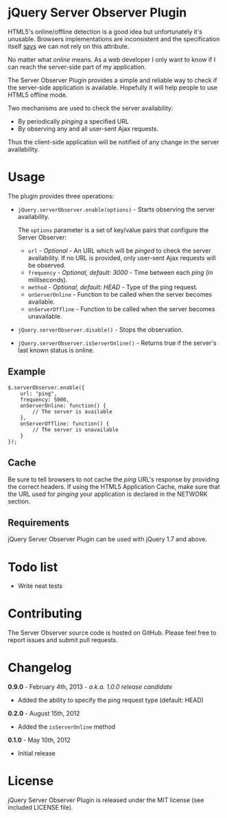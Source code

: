 jQuery Server Observer Plugin
=============================

HTML5's online/offline detection is a good idea but unfortunately it's unusable. Browsers implementations are inconsistent and the specification itself [says](http://www.whatwg.org/specs/web-apps/current-work/multipage/offline.html#event-online) we can not rely on this attribute.

No matter what _online_ means. As a web developer I only want to know if I can reach the server-side part of my application.

The Server Observer Plugin provides a simple and reliable way to check if the server-side application is available. Hopefully it will help people to use HTML5 offline mode.

Two mechanisms are used to check the server availability:

* By periodically _pinging_ a specified URL
* By observing any and all user-sent Ajax requests.

Thus the client-side application will be notified of any change in the server availability.

Usage
=====

The plugin provides three operations:

* `jQuery.serverObserver.enable(options)` - Starts observing the server availability.

	The `options` parameter is a set of key/value pairs that configure the Server Observer:

	* `url` - _Optional_ - An URL which will be _pinged_ to check the server availability. If no URL is provided, only user-sent Ajax requests will be observed.
	* `frequency` - _Optional, default: 3000_ - Time between each _ping_ (in milliseconds).
	* `method` - _Optional, default: HEAD_ - Type of the ping request.
	* `onServerOnline` - Function to be called when the server becomes available. 
	* `onServerOffline` - Function to be called when the server becomes unavailable.

* `jQuery.serverObserver.disable()` - Stops the observation.

* `jQuery.serverObserver.isServerOnline()` - Returns true if the server's last known status is online.

Example
-------

	$.serverObserver.enable({
		url: "ping",
		frequency: 5000,
		onServerOnline: function() {
			// The server is available
		},
		onServerOffline: function() {
			// The server is unavailable
		}
	});


Cache
-----

Be sure to tell browsers to not cache the _ping_ URL's response by providing the correct headers.
If using the HTML5 Application Cache, make sure that the URL used for _pinging_ your application is declared in the NETWORK section.

Requirements
------------

jQuery Server Observer Plugin can be used with jQuery 1.7 and above.

Todo list
=========

* Write neat tests

Contributing
============

The Server Observer source code is hosted on GitHub.
Please feel free to report issues and submit pull requests.

Changelog
=========

**0.9.0** - February 4th, 2013 - _a.k.a. 1.0.0 release candidate_

* Added the ability to specify the ping request type (default: HEAD)

**0.2.0** - August 15th, 2012

* Added the `isServerOnline` method

**0.1.0** - May 10th, 2012

* Initial release

License
=======

jQuery Server Observer Plugin is released under the MIT license (see included LICENSE file).
